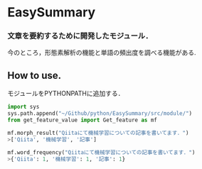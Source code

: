 # EasySummary
### 文章を要約するために開発したモジュール．
今のところ，形態素解析の機能と単語の頻出度を調べる機能がある.  
 
## How to use.
モジュールをPYTHONPATHに追加する．

```loding.py
import sys
sys.path.append("~/Github/python/EasySummary/src/module/")
from get_feature_value import Get_feature as mf
```

```morph_result.py
mf.morph_result("Qiitaにて機械学習についての記事を書いてます．")
>['Qiita', '機械学習', '記事']
```

```word_frequency.py
mf.word_frequency("Qiitaにて機械学習についての記事を書いてます．")
>{'Qiita': 1, '機械学習': 1, '記事': 1}
```
